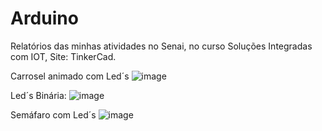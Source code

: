 # Arduino

Relatórios das minhas atividades no Senai, no curso Soluções Integradas com IOT, 
Site: TinkerCad.



Carrosel animado com Led´s
![image](https://github.com/user-attachments/assets/af895d61-7fa9-46c7-bfaa-25f41f8d2fe1)

Led´s Binária:
![image](https://github.com/user-attachments/assets/cfdf9e94-3153-4510-af2a-db2f2a0dd3e4)

Semáfaro com Led´s
![image](https://github.com/user-attachments/assets/5a45fd72-4343-4d48-bf2c-afae5e50d2ad)
